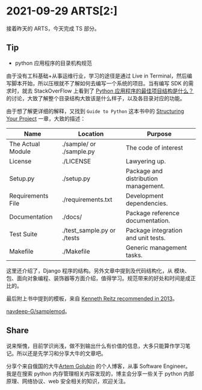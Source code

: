 # 2021-09-29 ARTS[2:]

接着昨天的 ARTS，今天完成 TS 部分。

## Tip

- python 应用程序的目录机构规范

由于没有工科基础+从事运维行业，学习的途径是通过 Live in Terminal，然后编写脚本开始，所以压根就不了解如何去编写一个系统的项目。当有编写 SDK 的需求时，就去 StackOverFlow 上看到了 [Python 应用程序的最佳项目结构是什么？](https://stackoverflow.com/questions/193161/what-is-the-best-project-structure-for-a-python-application) 的讨论，大致了解整个目录结构大致该是什么样子，以及各目录对应的功能。

由于想了解更详细的解释，又找到 `Guide to Python` 这本书中的 [Structuring Your Project](https://docs.python-guide.org/writing/structure/#structuring-your-project) 一章，大致的描述：

| Name              | Location                    | Purpose                              |
| ----------------- | --------------------------- | ------------------------------------ |
| The Actual Module | ./sample/ or ./sample.py    | The code of interest                 |
| License           | ./LICENSE                   | Lawyering up.                        |
| Setup.py          | ./setup.py                  | Package and distribution management. |
| Requirements File | ./requirements.txt          | Development dependencies.            |
| Documentation     | ./docs/                     | Package reference documentation.     |
| Test Suite        | ./test_sample.py or ./tests | Package integration and unit tests.  |
| Makefile          | ./Makefile                  | Generic management tasks.            |

这里还介绍了，Django 程序的结构。另外文章中提到及代码结构化，从 模块、包、面向对象编程、装饰器等方面介绍，值得学习。规范带来的好处和时间是成正比的。

最后附上书中提到的模板，来自 [Kenneth Reitz recommended in 2013](https://kennethreitz.org/essays/2013/01/27/repository-structure-and-python)。

[navdeep-G/samplemod](https://github.com/navdeep-G/samplemod)。

## Share

说来惭愧，目前学识尚浅，做不到输出什么有价值的信息，大多只能算作学习笔记。所以还是先学习和分享大牛的文章吧。

分享个来自俄国的大牛[Artem Golubin](https://github.com/rushter) 的个人博客，从事 Software Engineer。我是在搜索 python 内存管理相关内容发现的，博主会分享一些关于 python 内部原理、网络协议、web 安全相关的知识，欢迎关注。
